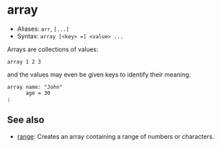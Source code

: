 # array

- Aliases: `arr`, `[...]`
- Syntax: `array [<key> =] <value> ...`

Arrays are collections of values:

```
array 1 2 3
```

and the values may even be given keys to identify their meaning:

```
array name: "John"
      age = 30
;
```

## See also

- [range](range): Creates an array containing a range of numbers or characters.
